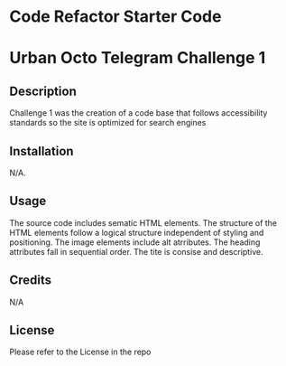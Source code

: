 # Code Refactor Starter Code
# Urban Octo Telegram Challenge 1

## Description

Challenge 1 was the creation of a code base that follows accessibility standards so the site is optimized for search engines

## Installation

N/A.

## Usage

The source code includes sematic HTML elements. The structure of the HTML elements follow a logical structure independent of styling and positioning. The image elements include alt atrributes. The heading attributes fall in sequential order. The tite is consise and descriptive.

## Credits

N/A

## License

Please refer to the License in the repo
